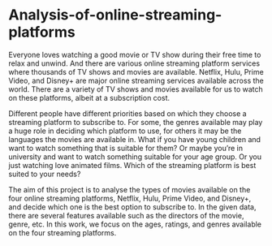 # Analysis-of-online-streaming-platforms
Everyone loves watching a good movie or TV show during their free time to relax and unwind. And there are various online streaming platform services where thousands of TV shows and movies are available. Netflix, Hulu, Prime Video, and Disney+ are major online streaming services available across the world. There are a variety of TV shows and movies available for us to watch on these platforms, albeit at a subscription cost.

Different people have different priorities based on which they choose a streaming platform to subscribe to. For some, the genres available may play a huge role in deciding which platform to use, for others it may be the languages the movies are available in. What if you have young children and want to watch something that is suitable for them? Or maybe you’re in university and want to watch something suitable for your age group. Or you just watching love animated films. Which of the streaming platform is best suited to your needs?

The aim of this project is to analyse the types of movies available on the four online streaming platforms, Netflix, Hulu, Prime Video, and Disney+, and decide which one is the best option to subscribe to. In the given data, there are several features available such as the directors of the movie, genre, etc. In this work, we focus on the ages, ratings, and genres available on the four streaming platforms.
